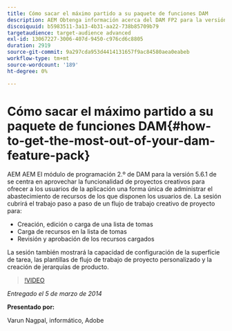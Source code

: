 ```yaml
---
title: Cómo sacar el máximo partido a su paquete de funciones DAM
description: AEM Obtenga información acerca del DAM FP2 para la versión 5.6.1 de la. Este paquete de funciones se centra en aprovechar la funcionalidad de Proyectos creativos para ofrecerle una forma única de administrar el abastecimiento de recursos. La sesión explica cómo trabajar paso a paso con un flujo de trabajo de proyecto creativo para crear, editar y cargar una lista de tomas, así como cargar recursos en dicha lista. También cubre la revisión y aprobación de los recursos cargados. También aprende la capacidad de la configuración de la superficie de tarea, las plantillas de flujo de trabajo de proyecto personalizado y la creación de jerarquías de productos.
discoiquuid: b5983511-3a13-4b31-aa22-738b85709b79
targetaudience: target-audience advanced
exl-id: 13067227-3006-407d-9450-c976cd6c8805
duration: 2919
source-git-commit: 9a297cda953d4414131657f9ac84580aea0eabeb
workflow-type: tm+mt
source-wordcount: '189'
ht-degree: 0%

---
```


# Cómo sacar el máximo partido a su paquete de funciones DAM{#how-to-get-the-most-out-of-your-dam-feature-pack}

AEM AEM El módulo de programación 2.º de DAM para la versión 5.6.1 de se centra en aprovechar la funcionalidad de proyectos creativos para ofrecer a los usuarios de la aplicación una forma única de administrar el abastecimiento de recursos de los que disponen los usuarios de. La sesión cubrirá el trabajo paso a paso de un flujo de trabajo creativo de proyecto para:

* Creación, edición o carga de una lista de tomas
* Carga de recursos en la lista de tomas
* Revisión y aprobación de los recursos cargados

La sesión también mostrará la capacidad de configuración de la superficie de tarea, las plantillas de flujo de trabajo de proyecto personalizado y la creación de jerarquías de producto.

>[!VIDEO](https://video.tv.adobe.com/v/19523/?quality=9)

*Entregado el 5 de marzo de 2014*

**Presentado por:**

Varun Nagpal, informático, Adobe

<!--
[Get back to the Overview](https://helpx.adobe.com/es/experience-manager/kt/eseminars/gems/aem-index.html)
-->
